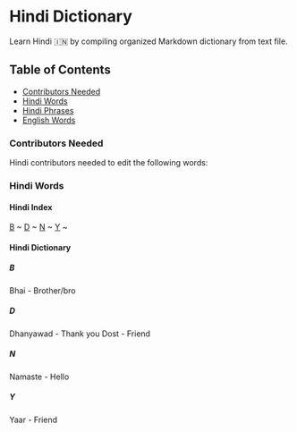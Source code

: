 # Hindi Dictionary
Learn Hindi :india: by compiling organized Markdown dictionary from text file.

## Table of Contents

- [Contributors Needed](#contribute)
- [Hindi Words](#hindi--word)
- [Hindi Phrases](#hindi--phrase)
- [English Words](#english--word)

### Contributors Needed
Hindi contributors needed to edit the following words:

### Hindi Words

#### Hindi Index

[B](#hindi--b) ~ [D](#hindi--d) ~ [N](#hindi--n) ~ [Y](#hindi--y) ~ 

#### Hindi Dictionary

##### B
Bhai - Brother/bro

##### D
Dhanyawad - Thank you
Dost - Friend

##### N
Namaste - Hello

##### Y
Yaar - Friend
